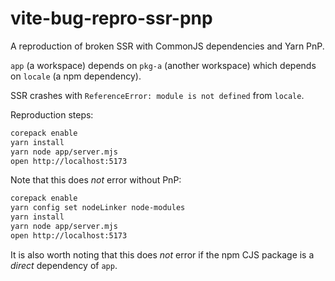 # vite-bug-repro-ssr-pnp

A reproduction of broken SSR with CommonJS dependencies and Yarn PnP.

`app` (a workspace) depends on `pkg-a` (another workspace) which depends on `locale` (a npm dependency).

SSR crashes with `ReferenceError: module is not defined` from `locale`.

Reproduction steps:
```bash
corepack enable
yarn install
yarn node app/server.mjs
open http://localhost:5173
```

Note that this does *not* error without PnP:
```bash
corepack enable
yarn config set nodeLinker node-modules
yarn install
yarn node app/server.mjs
open http://localhost:5173
```

It is also worth noting that this does *not* error if the npm CJS package is a *direct* dependency of `app`.
